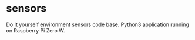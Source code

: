 # sensors
Do It yourself environment sensors code base. Python3 application running on Raspberry Pi Zero W.
